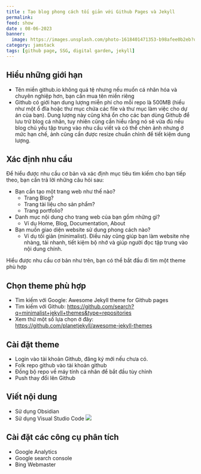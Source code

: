 ```yaml
---
title : Tạo blog phong cách tối giản với Github Pages và Jekyll
permalink: 
feed: show
date : 08-06-2023
banner:
  image: https://images.unsplash.com/photo-1618401471353-b98afee0b2eb?q=80&w=2088&auto=format&fit=crop&ixlib=rb-4.0.3&ixid=M3wxMjA3fDB8MHxwaG90by1wYWdlfHx8fGVufDB8fHx8fA%3D%3D
category: jamstack
tags: [github page, SSG, digital garden, jekyll]
---
```


## Hiểu những giới hạn
- Tên miền github.io không quá tệ nhưng nếu muốn cá nhân hóa và chuyên nghiệp hơn, bạn cần mua tên miền riêng
- Github có giới hạn dung lượng miễn phí cho mỗi repo là 500MB (hiểu như một ổ đĩa hoặc thư mục chứa các file và thư mục làm việc cho dự án của bạn). Dung lượng này cũng khá ổn cho các bạn dùng Github để lưu trữ blog cá nhân, tuy nhiên cũng cần hiểu rằng nó sẽ vừa đủ nếu blog chủ yếu tập trung vào nhu cầu viết và có thể chèn ảnh nhưng ở mức hạn chế, ảnh cũng cần được resize chuẩn chỉnh để tiết kiệm dung lượng.
## Xác định nhu cầu
Để hiểu được nhu cầu cơ bản và xác định mục tiêu tìm kiếm cho bạn tiếp theo, bạn cần trả lời những câu hỏi sau:
- Bạn cần tạo một trang web như thế nào?
	- Trang Blog?
	- Trang tài liệu cho sản phẩm?
	- Trang portfolio?
- Danh mục nội dung cho trang web của bạn gồm những gì?
	- Ví dụ Home, Blog, Documentation, About
- Bạn muốn giao diện website sử dung phong cách nào?
	- Ví dụ tối giản (minimalist). Điều này cũng giúp bạn làm website nhẹ  nhàng, tải nhanh, tiết kiệm bộ nhớ và giúp người đọc tập trung vào nội dung chính.

 Hiểu được nhu cầu cơ bản như trên, bạn có thể bắt đầu đi tìm một theme phù hợp

## Chọn theme phù hợp
- Tìm kiếm với Google: Awesome Jekyll theme for Github pages
- Tìm kiếm với Github: https://github.com/search?q=minimalist+jekyll+themes&type=repositories
- Xem thử một số lựa chọn ở đây: https://github.com/planetjekyll/awesome-jekyll-themes

## Cài đặt theme
- Login vào tài khoản Github, đăng ký mới nếu chưa có.
- Folk repo github vào tài khoản github
- Đồng bộ repo về máy tính cá nhân để bắt đầu tùy chỉnh
- Push thay đổi lên Github

## Viết nội dung
- Sử dụng Obsidian
- Sử dụng Visual Studio Code
![](src/Pasted%20image%2020230608100752.png)
## Cài đặt các công cụ phân tích
- Google Analytics
- Google search console
- Bing Webmaster
